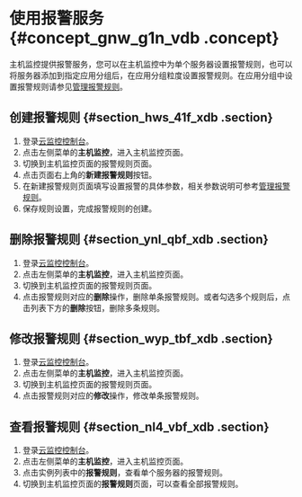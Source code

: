 # 使用报警服务 {#concept_gnw_g1n_vdb .concept}

主机监控提供报警服务，您可以在主机监控中为单个服务器设置报警规则，也可以将服务器添加到指定应用分组后，在应用分组粒度设置报警规则。在应用分组中设置报警规则请参见[管理报警规则](intl.zh-CN/用户指南/应用分组/管理报警规则.md#)。

## 创建报警规则 {#section_hws_41f_xdb .section}

1.  登录[云监控控制台](https://cloudmonitor.console.aliyun.com)。
2.  点击左侧菜单的**主机监控**，进入主机监控页面。
3.  切换到主机监控页面的报警规则页面。
4.  点击页面右上角的**新建报警规则**按钮。
5.  在新建报警规则页面填写设置报警的具体参数，相关参数说明可参考[管理报警规则](intl.zh-CN/用户指南/报警服务/管理报警规则.md#)。
6.  保存规则设置，完成报警规则的创建。

## 删除报警规则 {#section_ynl_qbf_xdb .section}

1.  登录[云监控控制台](https://cloudmonitor.console.aliyun.com)。
2.  点击左侧菜单的**主机监控**，进入主机监控页面。
3.  切换到主机监控页面的报警规则页面。
4.  点击报警规则对应的**删除**操作，删除单条报警规则。或者勾选多个规则后，点击列表下方的**删除**按钮，删除多条规则。

## 修改报警规则 {#section_wyp_tbf_xdb .section}

1.  登录[云监控控制台](https://cloudmonitor.console.aliyun.com)。
2.  点击左侧菜单的**主机监控**，进入主机监控页面。
3.  切换到主机监控页面的报警规则页面。
4.  点击报警规则对应的**修改**操作，修改单条报警规则。

## 查看报警规则 {#section_nl4_vbf_xdb .section}

1.  登录[云监控控制台](https://cloudmonitor.console.aliyun.com)。
2.  点击左侧菜单的**主机监控**，进入主机监控页面。
3.  点击实例列表中的**报警规则**，查看单个服务器的报警规则。
4.  切换到主机监控页面的**报警规则**页面，可以查看全部报警规则。

